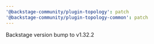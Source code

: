 ```yaml
---
'@backstage-community/plugin-topology': patch
'@backstage-community/plugin-topology-common': patch
---
```


Backstage version bump to v1.32.2
